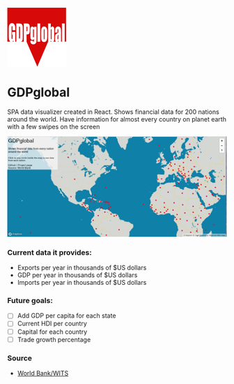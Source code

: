 
![GDPglobal App logo](src/img/global_icon.png)

# GDPglobal

SPA data visualizer created in React. Shows financial data for 200 nations around the world. Have information for almost every country on planet earth with a few swipes on the screen

![GDPglobal App screenshot](src/img/screenshot_app.JPG)

###  Current data it provides:

- Exports per year in thousands of $US dollars
- GDP per year in thousands of $US dollars
- Imports per year in thousands of $US dollars

### Future goals:
- [ ] Add GDP per capita for each state
- [ ] Current HDI per country
- [ ] Capital for each country
- [ ] Trade growth percentage

### Source

- [World Bank/WITS](https://wits.worldbank.org/countrystats.aspx?lang=en)